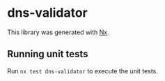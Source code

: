 # dns-validator

This library was generated with [Nx](https://nx.dev).

## Running unit tests

Run `nx test dns-validator` to execute the unit tests.
